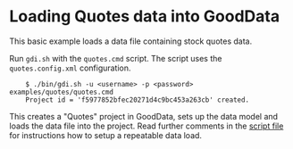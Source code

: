 # Loading Quotes data into GoodData

This basic example loads a data file containing stock quotes data.

Run `gdi.sh` with the `quotes.cmd` script. The script uses the `quotes.config.xml` configuration.

        $ ./bin/gdi.sh -u <username> -p <password> examples/quotes/quotes.cmd
        Project id = 'f5977852bfec20271d4c9bc453a263cb' created.

This creates a "Quotes" project in GoodData, sets up the data model and loads the data file into the project. Read further comments in the [script file](quotes.cmd) for instructions how to setup a repeatable data load.